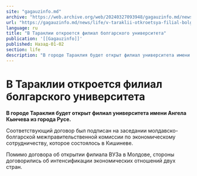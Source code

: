```yaml
---
site: "gagauzinfo.md"
archive: "https://web.archive.org/web/20240327093948/gagauzinfo.md/news/life/v-taraklii-otkroetsya-filial-bolgarskogo-universiteta"
url: "https://gagauzinfo.md/news/life/v-taraklii-otkroetsya-filial-bolgarskogo-universiteta"
language: ru
title: "В Тараклии откроется филиал болгарского университета"
publication: '[[Gagauzinfo]]'
published: Назад-01-02
section: life
description: "В городе Тараклия будет открыт филиал университета имени Ангела Кынчева из города Русе."
---
```


# В Тараклии откроется филиал болгарского университета

**В городе Тараклия будет открыт филиал университета имени Ангела Кынчева из города Русе.**

Соответствующий договор был подписан на заседании молдавско-болгарской межправительственной комиссии по экономическому сотрудничеству, которое состоялось в Кишиневе.

Помимо договора об открытии филиала ВУЗа в Молдове, стороны договорились об интенсификации экономических отношений двух стран.